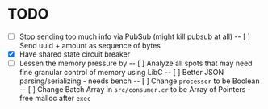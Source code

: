 # TODO
- [ ] Stop sending too much info via PubSub (might kill pubsub at all)
-- [ ] Send uuid + amount as sequence of bytes
- [X] Have shared state circuit breaker
- [ ] Lessen the memory pressure by
-- [ ] Analyze all spots that may need fine granular control of memory using LibC
-- [ ] Better JSON parsing/serializing - needs bench
-- [ ] Change `processor` to be Boolean
-- [ ] Change Batch Array in `src/consumer.cr` to be Array of Pointers - free malloc after `exec`
